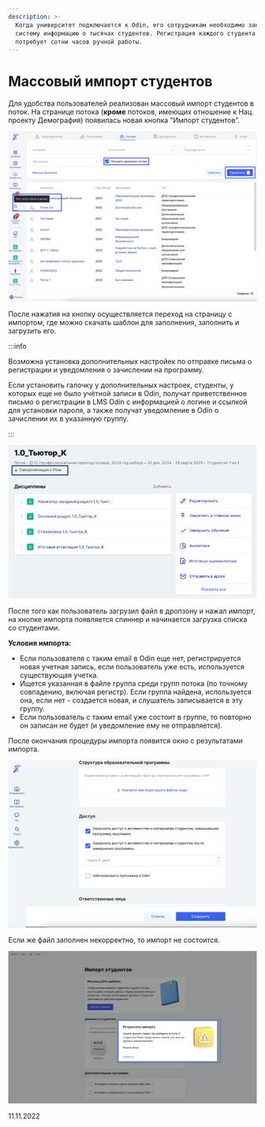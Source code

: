 ```yaml
---
description: >-
  Когда университет подключается к Odin, его сотрудникам необходимо занести в
  систему информацию о тысячах студентов. Регистрация каждого студента вручную
  потребует сотни часов ручной работы.
---
```


# Массовый импорт студентов

Для удобства пользователей реализован массовый импорт студентов в поток. На странице потока (**кроме** потоков, имеющих отношение к Нац. проекту Демография) появилась новая кнопка “Импорт студентов”.

![](<../../.gitbook/assets/image (11).png>)

После нажатия на кнопку осуществляется переход на страницу с импортом, где можно скачать шаблон для заполнения, заполнить и загрузить его.

:::info

Возможна установка дополнительных настройек по отправке письма о регистрации и уведомления о зачислении на программу.

Если установить галочку у дополнительных настроек,  студенты, у которых еще не было учётной записи в Odin, получат приветственное письмо о регистрации в LMS Odin с информацией о логине и ссылкой для установки пароля, а также получат уведомление в Odin о зачислении их в указанную группу.

:::



![](<../../.gitbook/assets/image (8).png>)

После того как пользователь загрузил файл в дропзону и нажал импорт, на кнопке импорта появляется спиннер и начинается загрузка списка со студентами.

**Условия импорта:**

* Если пользователя с таким email в Odin еще нет, регистрируется новая учетная запись, если пользователь уже есть, используется существующая учетка.
* Ищется указанная в файле группа среди групп потока (по точному совпадению, включая регистр). Если группа найдена, используется она, если нет - создается новая, и слушатель записывается в эту группу.
* Если пользователь с таким email уже состоит в группе, то повторно он записан не будет (и уведомление ему не отправляется).

После окончания процедуры импорта появится окно с результатами импорта.

![](<../../.gitbook/assets/image (9).png>)

Если же файл заполнен некорректно, то импорт не состоится.

![](<../../.gitbook/assets/image (109).png>)

11.11.2022
